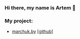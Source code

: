 ### Hi there, my name is Artem 👋

### My project: 

- [marchuk.by](https://marchuk.by/) [[github](https://github.com/desbu/desbu.github.io)]

<!--
**xexxy/xexxy** is a ✨ _special_ ✨ repository because its `README.md` (this file) appears on your GitHub profile.

Here are some ideas to get you started:

- 🔭 I’m currently working on ...
- 🌱 I’m currently learning ...
- 👯 I’m looking to collaborate on ...
- 🤔 I’m looking for help with ...
- 💬 Ask me about ...
- 📫 How to reach me: ...
- 😄 Pronouns: ...
- ⚡ Fun fact: ...
-->
